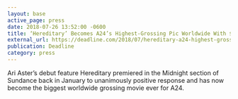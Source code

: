 ```yaml
---
layout: base
active_page: press
date: 2018-07-26 13:52:00 -0600
title: ‘Hereditary’ Becomes A24’s Highest-Grossing Pic Worldwide With $78M
external_url: https://deadline.com/2018/07/hereditary-a24-highest-grossing-worldwide-movie-box-office-1202433883/
publication: Deadline
category: press
---
```


Ari Aster’s debut feature Hereditary premiered in the Midnight section of Sundance back in January to unanimously positive response and has now become the biggest worldwide grossing movie ever for A24.
<!--more-->
